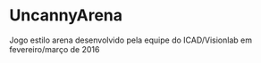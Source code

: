 # UncannyArena
Jogo estilo arena desenvolvido pela equipe do ICAD/Visionlab em fevereiro/março de 2016
